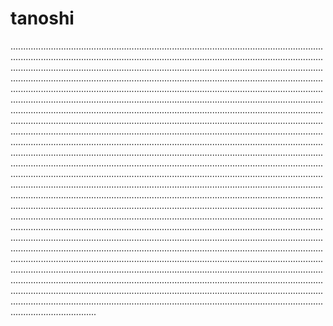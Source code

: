# tanoshi

..............................................................................................................................................................................................................................................................................................................................................................................................................................................................................................................................................................................................................................................................................................................................................................................................................................................................................................................................................................................................................................................................................................................................................................................................................................................................................................................................................................................................................................................................................................................................................................................................................................................................................................................................................................................................................................................................................................................................................................................................................................................................................................................................................................................................................................................................................................................................................................................................................................................................................................................................................................................................................................................................................................................................................................................................................................................................................................................................................................................................................................................................................................................................................................................................................................................................